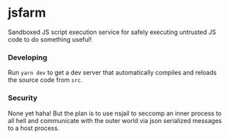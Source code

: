 # jsfarm

Sandboxed JS script execution service for safely executing untrusted JS code to do something useful!

### Developing

Run `yarn dev` to get a dev server that automatically compiles and reloads the source code from `src`.
### Security

None yet haha! But the plan is to use nsjail to seccomp an inner process to all hell and communicate with the outer world via json serialized messages to a host process.
